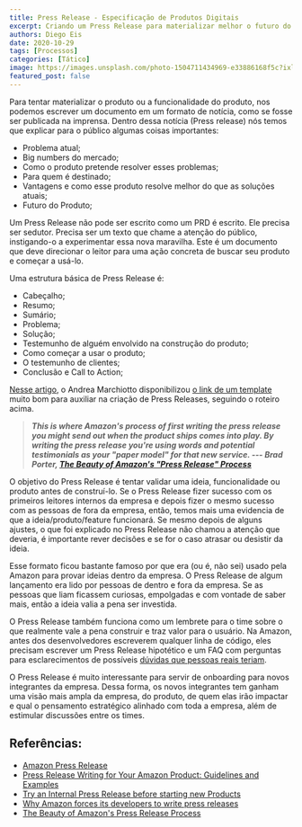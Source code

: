 ```yaml
---
title: Press Release - Especificação de Produtos Digitais
excerpt: Criando um Press Release para materializar melhor o futuro do seu produto
authors: Diego Eis
date: 2020-10-29
tags: [Processos]
categories: [Tático]
image: https://images.unsplash.com/photo-1504711434969-e33886168f5c?ixlib=rb-1.2.1&ixid=eyJhcHBfaWQiOjEyMDd9&auto=format&fit=crop&w=2850&q=80
featured_post: false
---
```


Para tentar materializar o produto ou a funcionalidade do produto, nos podemos escrever um documento em um formato de notícia, como se fosse ser publicada na imprensa. Dentro dessa notícia (Press release) nós temos que explicar para o público algumas coisas importantes:

- Problema atual;
- Big numbers do mercado;
- Como o produto pretende resolver esses problemas;
- Para quem é destinado;
- Vantagens e como esse produto resolve melhor do que as soluções atuais;
- Futuro do Produto;

Um Press Release não pode ser escrito como um PRD é escrito. Ele precisa ser sedutor. Precisa ser um texto que chame a atenção do público, instigando-o a experimentar essa nova maravilha. Este é um documento que deve direcionar o leitor para uma ação concreta de buscar seu produto e
começar a usá-lo.

Uma estrutura básica de Press Release é:

- Cabeçalho;
- Resumo;
- Sumário;
- Problema;
- Solução;
- Testemunho de alguém envolvido na construção do produto;
- Como começar a usar o produto;
- O testemunho de clientes;
- Conclusão e Call to Action;


[Nesse artigo](https://medium.com/@IndianaStyle/amazon-press-release-how-to-55d61188ecdd), o Andrea Marchiotto disponibilizou [o link de um template](https://drive.google.com/file/d/1JfLBSx1ISR2X8qHMZzoGl0ORU4dy-kIx/view) muito bom para auxiliar na criação de Press Releases, seguindo o roteiro acima.

> ***This is where Amazon\'s process of first writing the press release
> you might send out when the product ships comes into play. By writing
> the press release you\'re using words and potential testimonials as
> your \"paper model\" for that new service. --- Brad Porter, [The
> Beauty of Amazon\'s \"Press Release\"
> Process](https://www.linkedin.com/pulse/beauty-amazons-press-release-process-brad-porter/)***


O objetivo do Press Release é tentar validar uma ideia, funcionalidade ou produto antes de construí-lo. Se o Press Release fizer sucesso com os primeiros leitores internos da empresa e depois fizer o mesmo sucesso com as pessoas de fora da empresa, então, temos mais uma evidencia de que a ideia/produto/feature funcionará. Se mesmo depois de alguns ajustes, o que foi explicado no Press Release não chamou a atenção que deveria, é importante rever decisões e se for o caso atrasar ou desistir da ideia. 

Esse formato ficou bastante famoso por que era (ou é, não sei) usado pela Amazon para provar ideias dentro da empresa. O Press Release de algum lançamento era lido por pessoas de dentro e fora da empresa. Se as pessoas que liam ficassem curiosas, empolgadas e com vontade de saber mais, então a ideia valia a pena ser investida.

O Press Release também funciona como um lembrete para o time sobre o que realmente vale a pena construir e traz valor para o usuário. Na Amazon, antes dos desenvolvedores escreverem qualquer linha de código, eles precisam escrever um Press Release hipotético e um FAQ com perguntas para esclarecimentos de possíveis [dúvidas que pessoas reais teriam](https://www.businessinsider.com/heres-the-surprising-way-amazon-decides-what-new-enterprise-products-to-work-on-next-2015-3).

O Press Release é muito interessante para servir de onboarding para novos integrantes da empresa. Dessa forma, os novos integrantes tem ganham uma visão mais ampla da empresa, do produto, de quem elas irão impactar e qual o pensamento estratégico alinhado com toda a empresa,
além de estimular discussões entre os times.

Referências:
-----------
- [Amazon Press Release](https://medium.com/@IndianaStyle/amazon-press-release-how-to-55d61188ecdd)
- [Press Release Writing for Your Amazon Product: Guidelines and Examples](https://pressreleasejet.com/article/amazon-product-press-release-pr-samples/)
- [Try an Internal Press Release before starting new Products](https://medium.com/bluesoft-labs/try-an-internal-press-release-before-starting-new-products-867703682934)
- [Why Amazon forces its developers to write press releases](https://www.businessinsider.com/heres-the-surprising-way-amazon-decides-what-new-enterprise-products-to-work-on-next-2015-3)
- [The Beauty of Amazon's Press Release Process](https://www.linkedin.com/pulse/beauty-amazons-press-release-process-brad-porter/)